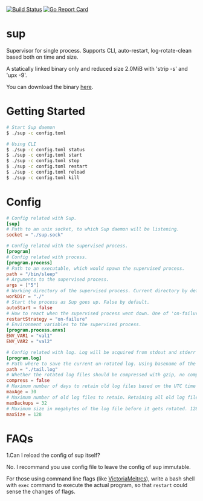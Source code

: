 [![Build Status](https://github.com/sequix/sup/workflows/main/badge.svg)](https://github.com/sequix/sup/actions)
[![Go Report Card](https://goreportcard.com/badge/github.com/sequix/sup)](https://goreportcard.com/report/github.com/sequix/sup)

# sup
Supervisor for single process. Supports CLI, auto-restart, log-rotate-clean based both on time and size.

A statically linked binary only and reduced size 2.0MiB with 'strip -s' and 'upx -9'.

You can download the binary [here](https://github.com/sequix/sup/releases).

# Getting Started

```bash
# Start Sup daemon
$ ./sup -c config.toml

# Using CLI
$ ./sup -c config.toml status
$ ./sup -c config.toml start
$ ./sup -c config.toml stop
$ ./sup -c config.toml restart
$ ./sup -c config.toml reload
$ ./sup -c config.toml kill
```

# Config 

```toml
# Config related with Sup.
[sup]
# Path to an unix socket, to which Sup daemon will be listening.
socket = "./sup.sock"

# Config related with the supervised process.
[program]
# Config related with process.
[program.process]
# Path to an executable, which would spawn the supervised process.
path = "/bin/sleep"
# Arguments to the supervised process.
args = ["5"]
# Working directory of the supervised process. Current directory by default.
workDir = "./"
# Start the process as Sup goes up. False by default.
autoStart = false
# How to react when the supervised process went down. One of 'on-failure', 'always', 'none'. 'on-failure' by default.
restartStrategy = "on-failure"
# Environment variables to the supervised process.
[program.process.envs]
ENV_VAR1 = "val1"
ENV_VAR2 = "val2"

# Config related with log. Log will be acquired from stdout and stderr only.
[program.log]
# Path where to save the current un-rotated log. Using basename of the supervised process by default.
path = "./tail.log"
# Whether the rotated log files should be compressed with gzip, no compression by default.
compress = false
# Maximum number of days to retain old log files based on the UTC time encoded in their filename.
maxAge = 30
# Maximum number of old log files to retain. Retaining all old log files by default.
maxBackups = 32
# Maximum size in megabytes of the log file before it gets rotated. 128 MiB by default.
maxSize = 128
```

# FAQs

1.Can I reload the config of sup itself?

No. I recommand you use config file to leave the config of sup immutable.

For those using command line flags (like [VictoriaMeitrcs](https://github.com/VictoriaMetrics/VictoriaMetrics)), write a bash shell with `exec` command to execute the actual program, so that `restart` could sense the changes of flags.
